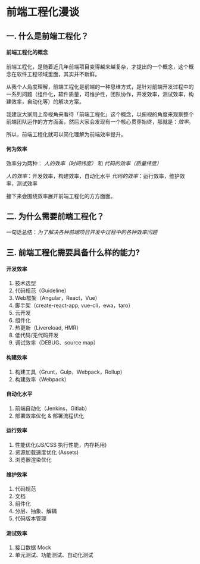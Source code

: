 前端工程化漫谈
============

## 一. 什么是前端工程化？

#### 前端工程化的概念

前端工程化，是随着近几年前端项目变得越来越复杂，才提出的一个概念，这个概念在软件工程领域里面，其实并不新鲜。

从我个人角度理解，前端工程化是前端的一种思维方式，是针对前端开发过程中的一系列问题（组件化，软件质量，可维护性，团队协作，开发效率，测试效率，构建效率，自动化等）的解决方案。

我建议大家用上帝视角来看待「前端工程化」这个概念，以俯视的角度来观察整个前端团队运作的方方面面，然后大家会发现有一个核心贯穿始终，那就是：*效率*。

所以，前端工程化就可以简化理解为前端效率提升。

#### 何为效率

效率分为两种： *人的效率（时间纬度）* 和 *代码的效率（质量纬度）*

*人的效率*：开发效率，构建效率，自动化水平
*代码的效率*：运行效率，维护效率，测试效率

接下来会围绕效率展开前端工程化的方方面面。

## 二. 为什么需要前端工程化？

一句话总结：*为了解决各种前端项目开发中过程中的各种效率问题*

## 三. 前端工程化需要具备什么样的能力?

#### 开发效率

1. 技术选型
2. 代码规范（Guideline）
3. Web框架（Angular，React，Vue）
4. 脚手架（create-react-app, vue-cli，ewa，taro）
5. 云开发
6. 组件化
7. 热更新（Livereload, HMR）
8. 低代码/无代码开发
9. 调试效率（DEBUG、source map）

#### 构建效率

1. 构建工具（Grunt，Gulp，Webpack，Rollup）
2. 构建效率（Webpack）

#### 自动化水平

1. 前端自动化（Jenkins，Gitlab）
2. 部署效率优化 & 部署流程优化

#### 运行效率

1. 性能优化(JS/CSS 执行性能，内存耗用)
2. 资源加载速度优化 (Assets)
3. 浏览器渲染优化

#### 维护效率

1. 代码规范
2. 文档
3. 组件化
4. 分层、抽象、解耦
5. 代码版本管理

#### 测试效率

1. 接口数据 Mock
2. 单元测试、功能测试、自动化测试

